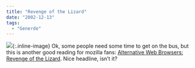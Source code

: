 ```yaml
---
title: "Revenge of the Lizard"
date: "2002-12-13"
tags:
  - "Generde"
---
```


![](/img/couchblog/mozilla.png){:.inline-image} Ok, some people need some time to get on the bus, but this is another good reading for mozilla fans: [Alternative Web Browsers: Revenge of the Lizard](https://web.archive.org/web/20040929103452/http://www.newsfactor.com/perl/story/20228.html "Alternative Web Browsers: Revenge of the Lizard"). Nice headline, isn’t it?
